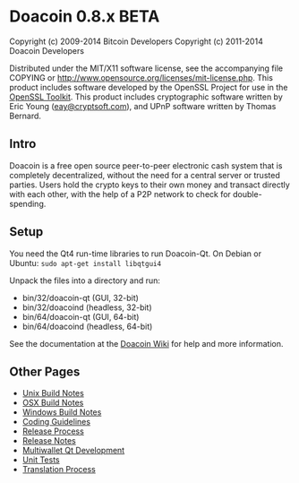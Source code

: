 Doacoin 0.8.x BETA
====================

Copyright (c) 2009-2014 Bitcoin Developers
Copyright (c) 2011-2014 Doacoin Developers

Distributed under the MIT/X11 software license, see the accompanying
file COPYING or http://www.opensource.org/licenses/mit-license.php.
This product includes software developed by the OpenSSL Project for use in the [OpenSSL Toolkit](http://www.openssl.org/). This product includes
cryptographic software written by Eric Young ([eay@cryptsoft.com](mailto:eay@cryptsoft.com)), and UPnP software written by Thomas Bernard.


Intro
---------------------
Doacoin is a free open source peer-to-peer electronic cash system that is
completely decentralized, without the need for a central server or trusted
parties.  Users hold the crypto keys to their own money and transact directly
with each other, with the help of a P2P network to check for double-spending.


Setup
---------------------
You need the Qt4 run-time libraries to run Doacoin-Qt. On Debian or Ubuntu:
	`sudo apt-get install libqtgui4`

Unpack the files into a directory and run:

- bin/32/doacoin-qt (GUI, 32-bit)
- bin/32/doacoind (headless, 32-bit)
- bin/64/doacoin-qt (GUI, 64-bit)
- bin/64/doacoind (headless, 64-bit)

See the documentation at the [Doacoin Wiki](http://doacoin.info)
for help and more information.


Other Pages
---------------------
- [Unix Build Notes](build-unix.md)
- [OSX Build Notes](build-osx.md)
- [Windows Build Notes](build-msw.md)
- [Coding Guidelines](coding.md)
- [Release Process](release-process.md)
- [Release Notes](release-notes.md)
- [Multiwallet Qt Development](multiwallet-qt.md)
- [Unit Tests](unit-tests.md)
- [Translation Process](translation_process.md)
